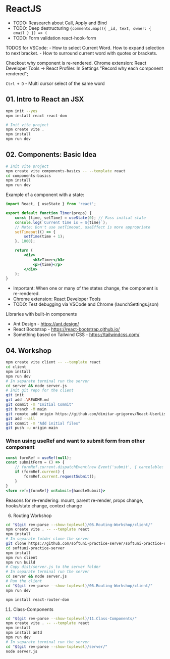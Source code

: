 # ReactJS

- TODO: Reasearch about Call, Apply and Bind
- TODO: Deep destructuring `{comments.map(({ _id, text, owner: { email } }) => (`
- TODO: Form validation react-hook-form

TODOS for VSCode:
    - How to select Current Word. How to expand selection to next bracket.
    - How to surround current word with quotes or brackets.

Checkout why component is re-rendered.
Chrome extension: React Developer Tools -> React Profiler. In Settings "Record why each component rendered";

`Ctrl + D` - Multi cursor select of the same word

## 01. Intro to React an JSX

```bash
npm init --yes
npm install react react-dom
```

```bash
# Init vite project
npm create vite .
npm install
npm run dev

```

## 02. Components: Basic Idea

```bash
# Init vite project
npm create vite components-basics -- --template react
cd components-basics
npm install
npm run dev
```

Example of a component with a state:

```jsx
import React, { useState } from 'react';

export default function Timer(props) {
    const [time, setTime] = useState(0); // Pass initial state
    console.log(`Current time is = ${time}`);
    // Note: Don't use setTimeout, useEffect is more appropriate
    setTimeout(() => {
        setTime(time + 1);
    }, 1000);

    return (
        <div>
            <h3>Timer</h3>
            <p>{time}</p>
        </div>
    );
}
```

- Important: When one or many of the states change, the component is re-rendered.
- Chrome extension: React Developer Tools
- TODO: Test debugging via VSCode and Chrome (launchSettings.json)

Libraries with built-in components

- Ant Design - <https://ant.design/>
- React Bootstrap - <https://react-bootstrap.github.io/>
- Something based on Tailwind CSS - <https://tailwindcss.com/>

## 04. Workshop

```bash
npm create vite client -- --template react
cd client
npm install
npm run dev
# In separate terminal run the server
cd server && node server.js
# Init git repo for the client
git init
git add .\README.md
git commit -m "Initial Commit" 
git branch -M main
git remote add origin https://github.com/dimitar-grigorov/React-UserList.git
git add --all
git commit -m "Add initial files"
git push -u origin main
```

### When using useRef and want to submit form from other component

```jsx
const formRef = useRef(null);
const submitForm = () => {
    // formRef.current.dispatchEvent(new Event('submit', { cancelable: true, bubbles: true }));    
    if (formRef.current) {
        formRef.current.requestSubmit();
    }
}
<form ref={formRef} onSubmit={handleSubmit}>
```

Reasons for re-rendering: mount, parent re-render, props change, hooks/state change, context change

06. Routing Workshop

```bash
cd "$(git rev-parse --show-toplevel)/06.Routing-Workshop/client/"
npm create vite . -- --template react
npm install
# In separate folder clone the server
git clone https://github.com/softuni-practice-server/softuni-practice-server.git
cd softuni-practice-server
npm install
npm run client
npm run build
# Copy dist/server.js to the server folder
# In separate terminal run the server
cd server && node server.js
# Run the client
cd "$(git rev-parse --show-toplevel)/06.Routing-Workshop/client/"
npm run dev

npm install react-router-dom
```

11. Class-Components

```bash
cd "$(git rev-parse --show-toplevel)/11.Class-Components/"
npm create vite . -- --template react
npm install
npm install antd
npm run dev
# In separate terminal run the server
cd "$(git rev-parse --show-toplevel)/server/"
node server.js

```
